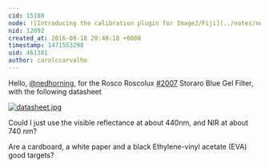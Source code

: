 ```yaml
---
cid: 15188
node: ![Introducing the calibration plugin for ImageJ/Fiji](../notes/nedhorning/07-22-2015/introducing-the-calibration-plugin-for-imagej-fiji)
nid: 12092
created_at: 2016-08-18 20:48:18 +0000
timestamp: 1471553298
uid: 461381
author: carolccarvalho
---
```


Hello, [@nedhorning](/profile/nedhorning), for the Rosco Roscolux [#2007](/n/2007) Storaro Blue Gel Filter, with the following datasheet 

[![datasheet.jpg](//i.publiclab.org/system/images/photos/000/017/671/large/datasheet.jpg)](//i.publiclab.org/system/images/photos/000/017/671/original/datasheet.jpg)

Could I just use the visible reflectance at about 440nm, and NIR at about 740 nm?

Are a cardboard, a white paper and a black Ethylene-vinyl acetate (EVA) good targets?